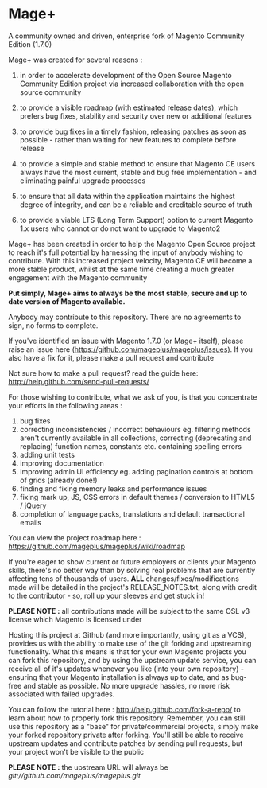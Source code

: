 Mage+
========

A community owned and driven, enterprise fork of Magento Community Edition (1.7.0)

Mage+ was created for several reasons :

1. in order to accelerate development of the Open Source Magento Community Edition project via increased collaboration with the open source community

2. to provide a visible roadmap (with estimated release dates), which prefers bug fixes, stability and security over new or additional features

3. to provide bug fixes in a timely fashion, releasing patches as soon as possible - rather than waiting for new features to complete before release

4. to provide a simple and stable method to ensure that Magento CE users always have the most current, stable and bug free implementation - and eliminating painful upgrade processes

5. to ensure that all data within the application maintains the highest degree of integrity, and can be a reliable and creditable source of truth

6. to provide a viable LTS (Long Term Support) option to current Magento 1.x users who cannot or do not want to upgrade to Magento2

Mage+ has been created in order to help the Magento Open Source project to reach it's full potential by harnessing the input of anybody wishing to contribute.
With this increased project velocity, Magento CE will become a more stable product, whilst at the same time creating a much greater engagement with the Magento community

**Put simply, Mage+ aims to always be the most stable, secure and up to date version of Magento available.**

Anybody may contribute to this repository. There are no agreements to sign, no forms to complete.

If you've identified an issue with Magento 1.7.0 (or Mage+ itself), please raise an issue here (https://github.com/mageplus/mageplus/issues). If you also have a fix for it, please make a pull request and contribute

Not sure how to make a pull request? read the guide here: http://help.github.com/send-pull-requests/

For those wishing to contribute, what we ask of you, is that you concentrate your efforts in the following areas :

 1.  bug fixes
 2.  correcting inconsistencies / incorrect behaviours
		eg. filtering methods aren't currently available in all collections, correcting (deprecating and replacing) function names, constants etc. containing spelling errors
 3. adding unit tests 
 4. improving documentation
 5. improving admin UI efficiency
		eg. adding pagination controls at bottom of grids (already done!)
 6. finding and fixing memory leaks and performance issues
 7. fixing mark up, JS, CSS errors in default themes / conversion to HTML5 / jQuery
 8. completion of language packs, translations and default transactional emails

You can view the project roadmap here : https://github.com/mageplus/mageplus/wiki/roadmap

If you're eager to show current or future employers or clients your Magento skills, there's no better way than by solving real problems that are currently affecting tens of thousands of users. **ALL** changes/fixes/modifications made will be detailed in the project's RELEASE_NOTES.txt, along with credit to the contributor - so, roll up your sleeves and get stuck in!

**PLEASE NOTE :** all contributions made will be subject to the same OSL v3 license which Magento is licensed under

Hosting this project at Github (and more importantly, using git as a VCS), provides us with the ability to make use of the git forking and upstreaming functionality. What this means is that for your own Magento projects you can fork this repository, and by using the upstream update service, you can receive all of it's updates whenever you like (into your own repository) - ensuring that your Magento installation is always up to date, and as bug-free and stable as possible. No more upgrade hassles, no more risk associated with failed upgrades.

You can follow the tutorial here : http://help.github.com/fork-a-repo/ to learn about how to properly fork this repository. Remember, you can still use this repository as a "base" for private/commercial projects, simply make your forked repository private after forking. You'll still be able to receive upstream updates and contribute patches by sending pull requests, but your project won't be visible to the public

**PLEASE NOTE :** the upstream URL will always be *git://github.com/mageplus/mageplus.git*
